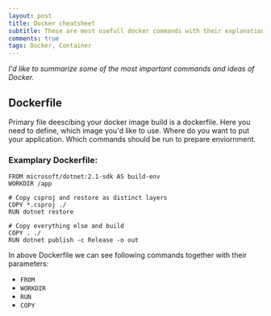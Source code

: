 ```yaml
---
layout: post
title: Docker cheatsheet
subtitle: These are most usefull docker commands with their explanations
comments: true
tags: Docker, Container
---
```

*I'd like to summarize some of the most important commands and ideas of Docker.*
## Dockerfile
Primary file deescibing your docker image build is a dockerfile. Here you need to define, which image you'd like to use. Where do you want to put your application. Which commands should be run to prepare enviornment.
### Examplary Dockerfile:

```
FROM microsoft/dotnet:2.1-sdk AS build-env
WORKDIR /app

# Copy csproj and restore as distinct layers
COPY *.csproj ./
RUN dotnet restore

# Copy everything else and build
COPY . ./
RUN dotnet publish -c Release -o out
```

In above Dockerfile we can see following commands together with their parameters:

- `FROM`
- `WORKDIR`
- `RUN`
- `COPY`